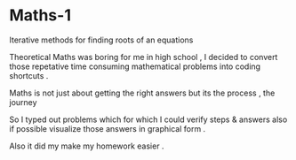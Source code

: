 # Maths-1
Iterative methods for finding roots of an equations

Theoretical Maths was boring for me in high school , I decided to convert those repetative time consuming mathematical problems into coding shortcuts .

Maths is not just about getting the right answers but its the process , the journey

So I typed out problems which for which I could verify steps & answers also if possible visualize those answers in graphical form .

Also it did my make my homework easier . 

